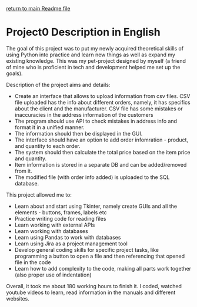 [return to main Readme file](https://github.com/gaifut/Project0)

# Project0 Description in English

The goal of this project was to put my newly acquired theoretical skills of using Python into practice and learn new things as well as expand my existing knowledge.
This was my pet-project designed by myself (a friend of mine who is proficient in tech and development helped me set up the goals).

Description of the project aims and details:
- Create an interface that allows to upload information from csv files.
CSV file uploaded has the info about different orders, namely, it has specifics about the client and the manufacturer.
CSV file has some mistakes or inaccuracies in the address information of the customers
- The program should use API to check mistakes in address info and format it in a unified manner.
- The information should then be displayed in the GUI. 
- The interface should have an option to add order infomration - product, and quantity to each order.
- The system should then calculate the total price based on the item price and quantity.
- Item information is stored in a separate DB and can be added/removed from it.
- The modified file (with order info added) is uploaded to the SQL database.

This project allowed me to:
- Learn about and start using Tkinter, namely create GUIs and all the elements - buttons, frames, labels etc
- Practice writing code for reading files
- Learn working with external APIs
- Learn working with databases
- Learn using Pandas to work with databases
- Learn using Jira as a project management tool
- Develop general coding skills for specific project tasks, like programming a button to open a file and then referencing that opened file in the code
- Learn how to add complexity to the code, making all parts work together (also proper use of indentation)

Overall, it took me about 180 working hours to finish it. I coded, watched youtube videos to learn, read information in the manuals and different websites.
